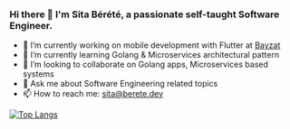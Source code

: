 ### Hi there 👋 I'm Sita Bérété, a passionate self-taught Software Engineer.

- 🔭 I’m currently working on mobile development with Flutter at [Bayzat](http://bayzat.com)
- 🌱 I’m currently learning Golang & Microservices architectural pattern
- 👯 I’m looking to collaborate on Golang apps, Microservices based systems
- 💬 Ask me about Software Engineering related topics
- 📫 How to reach me: sita@berete.dev
<!--- 😄 Pronouns: he/him --->
<!--- - ⚡ Fun fact: ...--->

<!--- [![Sita's GitHub stats](https://github-readme-stats.vercel.app/api?username=sitatec&count_private=true&show_icons=true)](https://github.com/anuraghazra/github-readme-stats) --->
[![Top Langs](https://github-readme-stats.vercel.app/api/top-langs/?username=sitatec&langs_count=10&layout=compact&custom_title=Repos%27%20languages&hide=html,css,shell,plpgsql,qmake,ruby,twig,objective-c,purebasic)](https://github.com/anuraghazra/github-readme-stats)
